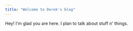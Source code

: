 ```yaml
---
title: "Welcome to Derek's blog"
---
```

Hey!
I'm glad you are here. I plan to talk about stuff n' things.
